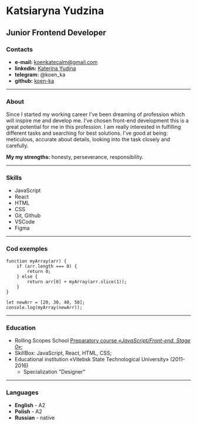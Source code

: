 # Katsiaryna Yudzina
## Junior Frontend Developer

### Contacts

- **e-mail:** koenkatecalm@gmail.com
- **linkedin:** [Katerina Yudina](https://www.linkedin.com/in/katerina-yudina-i/)
- **telegram:** @koen_ka
- **github:** [koen-ka](https://github.com/koen-ka)

---

### About

Since I started my working career I’ve been dreaming of profession which will inspire me and develop me. I’ve chosen front-end development this is a great potential for me in this profession. I am really interested in fulfilling different tasks and searching for best solutions. I’ve good at being: meticulous, accurate about details, looking into the task closely and carefully.

**My my strengths:** honesty, perseverance, responsibility.

---

### Skills

- JavaScript
- React 
- HTML
- CSS
- Git, Github 
- VSCode 
- Figma

---

### Cod exemples
```
function myArray(arr) {
    if (arr.length === 0) {
        return 0;
    } else {
        return arr[0] + myArray(arr.slice(1));
    }
}

let newArr = [20, 30, 40, 50];
console.log(myArray(newArr));
 ```

---

### Education

- Rolling Scopes School [Preparatory course *«JavaScript/Front-end. Stage 0»*](https://rs.school/courses/javascript-preschool-ru);
- SkillBox: JavaScript, React, HTML, CSS;
- Educational institution «Vitebsk State Technological University» (2011-2016)
  - Specialization "Designer"

---

### Languages

- **English** - A2 
- **Polish** - A2 
- **Russian** - native
